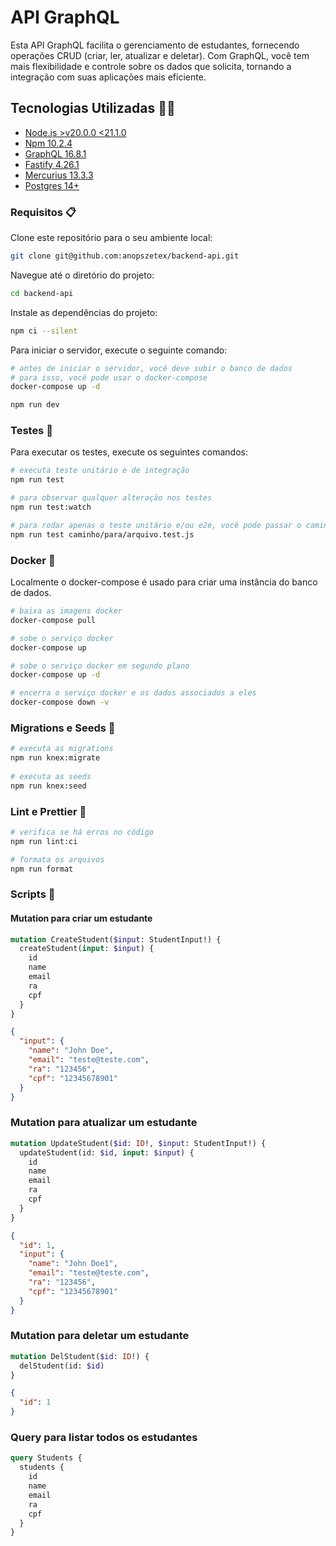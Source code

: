 # API GraphQL

Esta API GraphQL facilita o gerenciamento de estudantes, fornecendo operações CRUD (criar, ler, atualizar e deletar). Com GraphQL, você tem mais flexibilidade e controle sobre os dados que solicita, tornando a integração com suas aplicações mais eficiente.

## Tecnologias Utilizadas 👨‍💻

- [Node.js >v20.0.0 <21.1.0](https://nodejs.org/en/download/)
- [Npm 10.2.4](https://docs.npmjs.com/cli/v8/commands/npm-install)
- [GraphQL 16.8.1](https://graphql.org/)
- [Fastify 4.26.1](https://www.fastify.io/docs/latest/Guides/Getting-Started/)
- [Mercurius 13.3.3](https://mercurius.dev/#/?id=install)
- [Postgres 14+](https://www.postgresql.org/)

### Requisitos 📋

Clone este repositório para o seu ambiente local:

```bash
git clone git@github.com:anopszetex/backend-api.git
```

Navegue até o diretório do projeto:

```bash
cd backend-api
```

Instale as dependências do projeto:

```bash
npm ci --silent
```

Para iniciar o servidor, execute o seguinte comando:

```bash
# antes de iniciar o servidor, você deve subir o banco de dados
# para isso, você pode usar o docker-compose
docker-compose up -d

npm run dev
```

### Testes 🧪

Para executar os testes, execute os seguintes comandos:

```bash
# executa teste unitário e de integração
npm run test

# para observar qualquer alteração nos testes
npm run test:watch

# para rodar apenas o teste unitário e/ou e2e, você pode passar o caminho do arquivo
npm run test caminho/para/arquivo.test.js
```

### Docker 🐳

Localmente o docker-compose é usado para criar uma instância do banco de dados.

```sh
# baixa as imagens docker
docker-compose pull

# sobe o serviço docker
docker-compose up

# sobe o serviço docker em segundo plano
docker-compose up -d

# encerra o serviço docker e os dados associados a eles
docker-compose down -v
```

### Migrations e Seeds 🌱

```sh
# executa as migrations
npm run knex:migrate
  ️
# executa as seeds
npm run knex:seed
```

### Lint e Prettier 🧹

```sh
# verifica se há erros no código
npm run lint:ci

# formata os arquivos
npm run format
```

### Scripts 📜

#### Mutation para criar um estudante

```graphql
mutation CreateStudent($input: StudentInput!) {
  createStudent(input: $input) {
    id
    name
    email
    ra
    cpf
  }
}
```

```json
{
  "input": {
    "name": "John Doe",
    "email": "teste@teste.com",
    "ra": "123456",
    "cpf": "12345678901"
  }
}
```

### Mutation para atualizar um estudante

```graphql
mutation UpdateStudent($id: ID!, $input: StudentInput!) {
  updateStudent(id: $id, input: $input) {
    id
    name
    email
    ra
    cpf
  }
}
```

```json
{
  "id": 1,
  "input": {
    "name": "John Doe1",
    "email": "teste@teste.com",
    "ra": "123456",
    "cpf": "12345678901"
  }
}
```

### Mutation para deletar um estudante

```graphql
mutation DelStudent($id: ID!) {
  delStudent(id: $id)
}
```

```json
{
  "id": 1
}
```

### Query para listar todos os estudantes

```graphql
query Students {
  students {
    id
    name
    email
    ra
    cpf
  }
}
```
